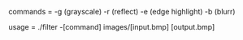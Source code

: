 commands = -g (grayscale)
           -r (reflect)
           -e (edge highlight)
           -b (blurr)


usage = ./filter -[command] images/[input.bmp] [output.bmp]
